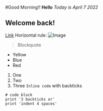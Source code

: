 #Good Morning!!
**Hello**
*Today is April 7 2022*
## Welcome back!
[Link](https://sites.google.com/eng.ucsd.edu/cse-15l-spring-2022/home)
Horizontal rule:
![Image](<img width="1243" alt="Screen Shot 2022-04-07 at 8 25 19 AM" src="https://user-images.githubusercontent.com/103203336/162243289-200cd22e-e8ce-4502-b5ac-f47b88cb6e5b.png">)
> Blockquote
* Yellow
* Blue
* Red
1. One
2. Two
3. Three
`Inline code` with backticks
```
# code block
print '3 backticks or'
print 'indent 4 spaces'
```
